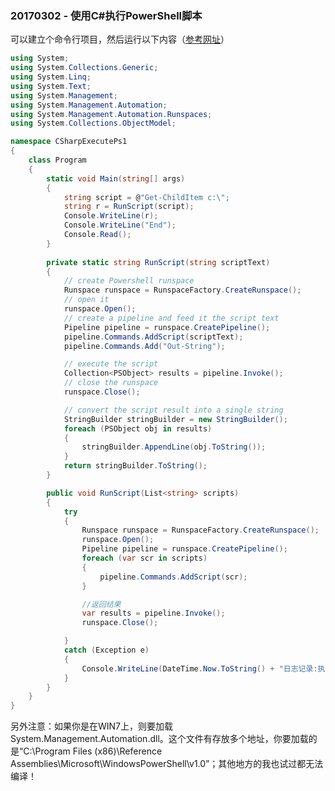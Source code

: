 ### 20170302 - 使用C#执行PowerShell脚本

可以建立个命令行项目，然后运行以下内容（[参考网址](https://www.baidu.com/link?url=jdcLwKgbsyc4rgf5-IFMBlcpPsxI26Uu8vdR11MtahH_Dia5U_ki3hf76kz7w4fWUHNmuKQToMD7finy8Lfo4a&wd=&eqid=956b7e270058ce270000000258be999b)）

```C#
using System;
using System.Collections.Generic;
using System.Linq;
using System.Text;
using System.Management;
using System.Management.Automation;
using System.Management.Automation.Runspaces;
using System.Collections.ObjectModel;

namespace CSharpExecutePs1
{
    class Program
    {
        static void Main(string[] args)
        {
            string script = @"Get-ChildItem c:\";
            string r = RunScript(script);
            Console.WriteLine(r);
            Console.WriteLine("End");
            Console.Read();
        }
        
        private static string RunScript(string scriptText)
        {
            // create Powershell runspace
            Runspace runspace = RunspaceFactory.CreateRunspace();
            // open it
            runspace.Open();
            // create a pipeline and feed it the script text
            Pipeline pipeline = runspace.CreatePipeline();
            pipeline.Commands.AddScript(scriptText);
            pipeline.Commands.Add("Out-String");

            // execute the script
            Collection<PSObject> results = pipeline.Invoke();
            // close the runspace
            runspace.Close();

            // convert the script result into a single string
            StringBuilder stringBuilder = new StringBuilder();
            foreach (PSObject obj in results)
            {
                stringBuilder.AppendLine(obj.ToString());
            }
            return stringBuilder.ToString();
        }

        public void RunScript(List<string> scripts)
        {
            try
            {
                Runspace runspace = RunspaceFactory.CreateRunspace();
                runspace.Open();
                Pipeline pipeline = runspace.CreatePipeline();
                foreach (var scr in scripts)
                {
                    pipeline.Commands.AddScript(scr);
                }

                //返回结果   
                var results = pipeline.Invoke();
                runspace.Close();

            }
            catch (Exception e)
            {
                Console.WriteLine(DateTime.Now.ToString() + "日志记录:执行ps命令异常：" + e.Message);
            }
        }
    }
}

```

另外注意：如果你是在WIN7上，则要加载System.Management.Automation.dll。这个文件有存放多个地址，你要加载的是“C:\Program Files (x86)\Reference Assemblies\Microsoft\WindowsPowerShell\v1.0”；其他地方的我也试过都无法编译！